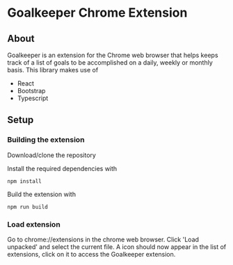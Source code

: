 # Goalkeeper Chrome Extension

## About
Goalkeeper is an extension for the Chrome web browser that helps keeps track of a list of goals to be accomplished on a daily, weekly or monthly basis. This library makes use of 

* React
* Bootstrap
* Typescript

## Setup

### Building the extension
Download/clone the repository

Install the required dependencies with

`npm install`

Build the extension with

`npm run build`

### Load extension

Go to chrome://extensions in the chrome web browser.
Click 'Load unpacked' and select the current file. A icon should now appear in the list of extensions, click on it to access the Goalkeeper extension.
